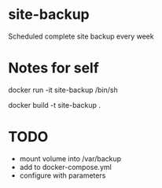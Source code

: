 # site-backup
Scheduled complete site backup every week


# Notes for self

docker run -it site-backup /bin/sh

docker build -t site-backup .


# TODO 

- mount volume into /var/backup
- add to docker-compose.yml
- configure with parameters 



